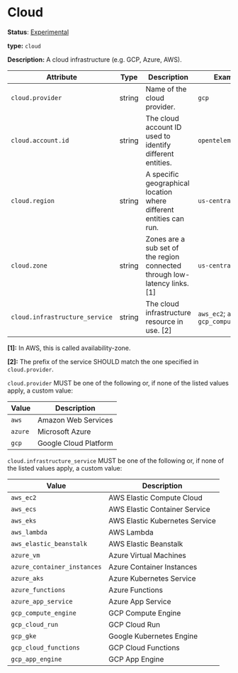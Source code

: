# Cloud

**Status**: [Experimental](../document-status.md)

**type:** `cloud`

**Description:** A cloud infrastructure (e.g. GCP, Azure, AWS).

<!-- semconv cloud -->
| Attribute  | Type | Description  | Examples  | Required |
|---|---|---|---|---|
| `cloud.provider` | string | Name of the cloud provider. | `gcp` | No |
| `cloud.account.id` | string | The cloud account ID used to identify different entities. | `opentelemetry` | No |
| `cloud.region` | string | A specific geographical location where different entities can run. | `us-central1` | No |
| `cloud.zone` | string | Zones are a sub set of the region connected through low-latency links. [1] | `us-central1-a` | No |
| `cloud.infrastructure_service` | string | The cloud infrastructure resource in use. [2] | `aws_ec2`; `azure_vm`; `gcp_compute_engine` | No |

**[1]:** In AWS, this is called availability-zone.

**[2]:** The prefix of the service SHOULD match the one specified in `cloud.provider`.

`cloud.provider` MUST be one of the following or, if none of the listed values apply, a custom value:

| Value  | Description |
|---|---|
| `aws` | Amazon Web Services |
| `azure` | Microsoft Azure |
| `gcp` | Google Cloud Platform |

`cloud.infrastructure_service` MUST be one of the following or, if none of the listed values apply, a custom value:

| Value  | Description |
|---|---|
| `aws_ec2` | AWS Elastic Compute Cloud |
| `aws_ecs` | AWS Elastic Container Service |
| `aws_eks` | AWS Elastic Kubernetes Service |
| `aws_lambda` | AWS Lambda |
| `aws_elastic_beanstalk` | AWS Elastic Beanstalk |
| `azure_vm` | Azure Virtual Machines |
| `azure_container_instances` | Azure Container Instances |
| `azure_aks` | Azure Kubernetes Service |
| `azure_functions` | Azure Functions |
| `azure_app_service` | Azure App Service |
| `gcp_compute_engine` | GCP Compute Engine |
| `gcp_cloud_run` | GCP Cloud Run |
| `gcp_gke` | Google Kubernetes Engine |
| `gcp_cloud_functions` | GCP Cloud Functions |
| `gcp_app_engine` | GCP App Engine |
<!-- endsemconv -->
